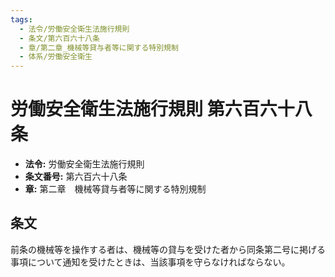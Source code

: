 ```yaml
---
tags:
  - 法令/労働安全衛生法施行規則
  - 条文/第六百六十八条
  - 章/第二章_機械等貸与者等に関する特別規制
  - 体系/労働安全衛生
---
```

# 労働安全衛生法施行規則 第六百六十八条

- **法令:** 労働安全衛生法施行規則
- **条文番号:** 第六百六十八条
- **章:** 第二章　機械等貸与者等に関する特別規制

## 条文
前条の機械等を操作する者は、機械等の貸与を受けた者から同条第二号に掲げる事項について通知を受けたときは、当該事項を守らなければならない。

